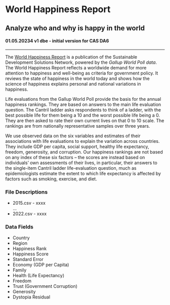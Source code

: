 # World Happiness Report 

Analyze who and why is happy in the world
---  
#### 01.05.20234 v1 dbe - initial version for CAS DA6
---  
The [World Happiness Report](https://worldhappiness.report/) is a publication of the Sustainable Development Solutions Network, powered by the *Gallup World Poll data*. 
The World Happiness Report reflects a worldwide demand for more attention to happiness and well-being as criteria for government policy. 
It reviews the state of happiness in the world today and shows how the science of happiness explains personal and national variations in happiness.

Life evaluations from the Gallup World Poll provide the basis for the annual happiness rankings. They are based on answers to the main life evaluation question. 
The Cantril ladder asks respondents to think of a ladder, with the best possible life for them being a 10 and the worst possible life being a 0. 
They are then asked to rate their own current lives on that 0 to 10 scale. The rankings are from nationally representative samples over three years.

We use observed data on the six variables and estimates of their associations with life evaluations to explain the variation across countries. 
They include GDP per capita, social support, healthy life expectancy, freedom, generosity, and corruption. 
Our happiness rankings are not based on any index of these six factors – the scores are instead based on individuals’ own assessments of their lives, 
in particular, their answers to the single-item Cantril ladder life-evaluation question, much as epidemiologists estimate the extent to which life expectancy is affected by factors such as smoking,
exercise, and diet.




### File Descriptions  
+ 2015.csv - xxxx  
...
+ 2022.csv - xxxx


### Data Fields   
+ Country
+ Region
+ Happiness Rank
+ Happiness Score
+ Standard Error
+ Economy (GDP per Capita)
+ Family
+ Health (Life Expectancy)
+ Freedom
+ Trust (Government Corruption)
+ Generosity
+ Dystopia Residual  
